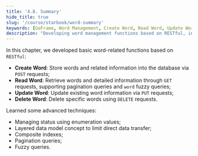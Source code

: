 ```yaml
---
title: '4.8. Summary'
hide_title: true
slug: '/course/starbook/word-summary'
keywords: [GoFrame, Word Management, Create Word, Read Word, Update Word, Delete Word, RESTful API, Database Operations, Pagination, Fuzzy Query]
description: "Developing word management functions based on RESTful, including creating, reading, updating, and deleting words, implementing enumeration value management status, using a layered data model for data operations, supporting optimization techniques for composite indexes, pagination, and fuzzy queries."
---
```

In this chapter, we developed basic word-related functions based on `RESTful`:
- **Create Word**: Store words and related information into the database via `POST` requests;
- **Read Word**: Retrieve words and detailed information through `GET` requests, supporting pagination queries and `word` fuzzy queries;
- **Update Word**: Update existing word information via `PUT` requests;
- **Delete Word**: Delete specific words using `DELETE` requests.

Learned some advanced techniques:
- Managing status using enumeration values;
- Layered data model concept to limit direct data transfer;
- Composite indexes;
- Pagination queries;
- Fuzzy queries.
